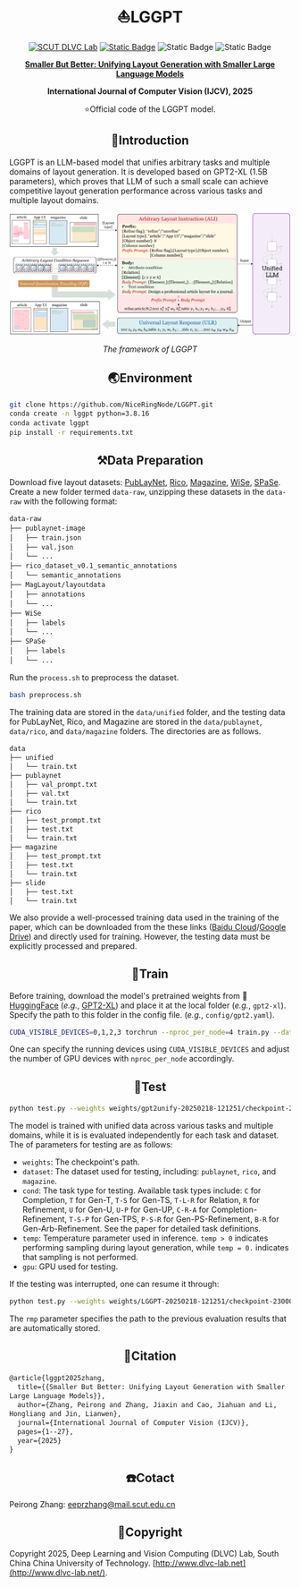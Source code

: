 # <div align="center">:sailboat:LGGPT

<div align="center">
  <a href="http://dlvc-lab.net/lianwen/"> <img alt="SCUT DLVC Lab" src="https://img.shields.io/badge/SCUT-DLVC_Lab-A85882?logo=Academia&logoColor=hsl"></a>
  <a href="https://link.springer.com/article/10.1007/s11263-025-02353-2"> <img alt="Static Badge" src="https://img.shields.io/badge/IJCV-LGGPT-%23327FE6?logo=Springer&logoColor=rgb&labelColor=58B822"></a>
  <img alt="Static Badge" src="https://img.shields.io/badge/Pytorch%202.3-orange?logo=pytorch&logoColor=rgb">
  <img alt="Static Badge" src="https://img.shields.io/badge/Python%203.8-lightgray?logo=python&logoColor=rgb">
<p></p>

<a href="https://link.springer.com/article/10.1007/s11263-025-02353-2"> <b>Smaller But Better: Unifying Layout Generation with Smaller Large Language Models</b> </a>

<b>International Journal of Computer Vision (IJCV), 2025</b>

:star:Official code of the LGGPT model.
</div>

## <div align="center">:ocean:Introduction</div>

LGGPT is an LLM-based model that unifies arbitrary tasks and multiple domains of layout generation. It is developed based on GPT2-XL (1.5B parameters), which proves that LLM of such a small scale can achieve competitive layout generation performance across various tasks and multiple layout domains.

![DOLPHIN’s architecture](asset/arch.png)

<div align="center"><i>The framework of LGGPT</i></div>

## <div align="center">:earth_asia:Environment</div>

```bash
git clone https://github.com/NiceRingNode/LGGPT.git
conda create -n lggpt python=3.8.16
conda activate lggpt
pip install -r requirements.txt
```

## <div align="center">:hammer_and_pick:Data Preparation</div>

Download five layout datasets: [PubLayNet](https://developer.ibm.com/exchanges/data/all/publaynet/), [Rico](http://www.interactionmining.org/rico.html), [Magazine](https://xtqiao.com/projects/content_aware_layout/), [WiSe](https://cvhci.anthropomatik.kit.edu/~mhaurile/spase/), [SPaSe](https://cvhci.anthropomatik.kit.edu/~mhaurile/wise/). Create a new folder termed `data-raw`, unzipping these datasets in the `data-raw` with the following format:

```bash
data-raw
├── publaynet-image
│   ├── train.json
│   ├── val.json
│   └── ...
├── rico_dataset_v0.1_semantic_annotations
│   └── semantic_annotations
├── MagLayout/layoutdata
│   ├── annotations
│   └── ...
├── WiSe
│   ├── labels
│   └── ...
├── SPaSe
│   ├── labels
│   └── ...
```

Run the `process.sh` to preprocess the dataset.

```bash
bash preprocess.sh
```

The training data are stored in the `data/unified` folder, and the testing data for PubLayNet, Rico, and Magazine are stored in the `data/publaynet`, `data/rico`, and `data/magazine` folders. The directories are as follows.

```
data
├── unified
│   └── train.txt
├── publaynet
│   ├── val_prompt.txt
│   ├── val.txt
│   └── train.txt
├── rico
│   ├── test_prompt.txt
│   ├── test.txt
│   └── train.txt
├── magazine
│   ├── test_prompt.txt
│   ├── test.txt
│   └── train.txt
├── slide
│   ├── test.txt
│   └── train.txt
```

We also provide a well-processed training data used in the training of the paper, which can be downloaded from the these links ([Baidu Cloud](https://pan.baidu.com/s/1Imy3XsQlPMUmuHEwSe1NdA?pwd=m3tn)/[Google Drive](https://drive.google.com/drive/folders/1h7Db-CIldJqFZEt9UsoZE_g2YjL6nz7K?usp=sharing)) and directly used for training. However, the testing data must be explicitly processed and prepared. 

## <div align="center">:rocket:Train</div>

Before training, download the model's pretrained weights from :hugs:[HuggingFace](https://huggingface.co/) (*e.g.*, [GPT2-XL](https://huggingface.co/openai-community/gpt2-xl)) and place it at the local folder (*e.g.*, `gpt2-xl`). Specify the path to this folder in the config file. (*e.g.*, `config/gpt2.yaml`).

```bash
CUDA_VISIBLE_DEVICES=0,1,2,3 torchrun --nproc_per_node=4 train.py --dataset 'unified' --notes 'training for unified data' --name 'LGGPT' --config 'config/gpt2.yaml'
```

One can specify the running devices using `CUDA_VISIBLE_DEVICES` and adjust the number of GPU devices with `nproc_per_node` accordingly.

## <div align="center">:clinking_glasses:Test​​</div>

```bash
python test.py --weights weights/gpt2unify-20250218-121251/checkpoint-23000/pytorch_model.bin --dataset publaynet --cond C --temp 1.0 --gpu 1
```

The model is trained with unified data across various tasks and multiple domains, while it is is evaluated independently for each task and dataset. The of parameters for testing are as follows:

- `weights`: The checkpoint's path.
- `dataset`: The dataset used for testing, including: `publaynet`, `rico`, and `magazine`.
- `cond`: The task type for testing. Available task types include: `C` for Completion, `T` for Gen-T, `T-S` for Gen-TS, `T-L-R` for Relation, `R` for Refinement, `U` for Gen-U, `U-P` for Gen-UP, `C-R-A` for Completion-Refinement, `T-S-P` for Gen-TPS, `P-S-R` for Gen-PS-Refinement, `B-R` for Gen-Arb-Refinement. See the paper for detailed task definitions.
- `temp`: Temperature parameter used in inference. `temp > 0` indicates performing sampling during layout generation, while `temp = 0.` indicates that sampling is not performed.
- `gpu`: GPU used for testing.

If the testing was interrupted, one can resume it through:

```bash
python test.py --weights weights/LGGPT-20250218-121251/checkpoint-23000/pytorch_model.bin --dataset publaynet --cond C --temp 1.0 --gpu 1 --rmp weights/LGGPT-20250218-121251/checkpoint-23000/C-sample59-metrics.pth
```

The `rmp` parameter specifies the path to the previous evaluation results that are automatically stored.

## <div align="center">:palm_tree:Citation</div>

```
@article{lggpt2025zhang,
  title={{Smaller But Better: Unifying Layout Generation with Smaller Large Language Models}},
  author={Zhang, Peirong and Zhang, Jiaxin and Cao, Jiahuan and Li, Hongliang and Jin, Lianwen},
  journal={International Journal of Computer Vision (IJCV)},
  pages={1--27},
  year={2025}
}
```

## <div align="center">:phone:Cotact</div>

Peirong Zhang: eeprzhang@mail.scut.edu.cn

## <div align="center">:bookmark_tabs:Copyright</div>

Copyright 2025, Deep Learning and Vision Computing (DLVC) Lab, South China China University of Technology. [http://www.dlvc-lab.net](http://www.dlvc-lab.net/).

